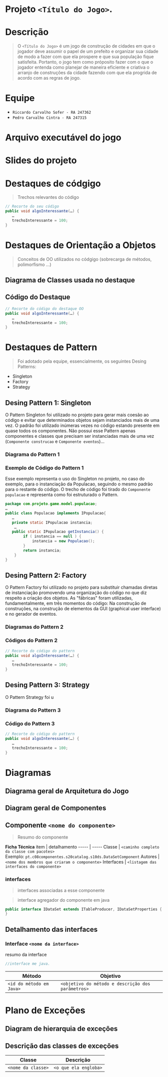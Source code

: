 # Projeto `<Título do Jogo>`.

# Descrição
> O `<Título do Jogo>` é um jogo de construção de cidades em que o jogador deve assumir o papel de um prefeito e organizar sua cidade de modo a fazer com que ela prospere e que sua população fique satisfeita. Portanto, o jogo tem como próposito fazer com o que o jogador entenda como planejar de maneira eficiente e criativa o arranjo de construções da cidade fazendo com que ela progrida de acordo com as regras de jogo. 

# Equipe
* `Riccardo Carvalho Sofer - RA 247362`
* `Pedro Carvalho Cintra - RA 247315`

# Arquivo executável do jogo

# Slides do projeto

# Destaques de códgigo
> Trechos relevantes do código

~~~java
// Recorte do seu código
public void algoInteressante(…) {
   …
   trechoInteressante = 100;
}
~~~


# Destaques de Orientação a Objetos
> Conceitos de OO utilizados no códgigo (sobrecarga de métodos, polimorfismo ...)

## Diagrama de Classes usada no destaque

## Código do Destaque

~~~java
// Recorte do código do destaque OO
public void algoInteressante(…) {
   …
   trechoInteressante = 100;
}
~~~

# Destaques de Pattern
> Foi adotado pela equipe, essencialmente, os seguintes Desing Patterns:
* Singleton
* Factory
* Strategy

## Desing Pattern 1: Singleton
O Pattern Singleton foi utilizado no projeto para gerar mais coesão ao código e evitar que determinados objetos sejam instanciados mais de uma vez. O padrão foi utilizado inúmeras vezes no código estando presente em quase todos os componentes. Não possui esse Pattern apenas componentes e classes que precisam ser instanciadas mais de uma vez (`Componente construcao` e `Componente eventos`)... 

### Diagrama do Pattern 1

### Exemplo de Código do Pattern 1
Esse exemplo representa o uso do Singleton no projeto, no caso do exemplo, para o instanciação da Populacao, seguindo o mesmo padrão para o restante do código.
O trecho de código foi tirado do `Componente populacao` e representa como foi estruturado o Pattern.

~~~java
package com.projeto.game.model.populacao;
…
public class Populacao implements IPopulacao{
   …
   private static IPopulacao instancia;
    …
   public static IPopulacao getInstancia() {
    	if ( instancia == null ) {
    		instancia = new Populacao();
    	}
    	return instancia;
    }
}
~~~


## Desing Pattern 2: Factory
O Pattern Factory foi utilizado no projeto para substituir chamadas diretas de instanciação promovendo uma organização do código no que diz respeito a criação dos objetos. As "fábricas"
foram utilizadas, fundamentalmente, em três momentos do código: Na construção de construções, na construção de elementos da GUI (graphical user interface) e no gerador de eventos.

### Diagramas do Pattern 2 
#### 

### Códigos do Pattern 2


~~~java
// Recorte do código do pattern
public void algoInteressante(…) {
   …
   trechoInteressante = 100;
}
~~~

## Desing Pattern 3: Strategy
O Pattern Strategy foi u

### Diagrama do Pattern 3

### Código do Pattern 3


~~~java
// Recorte do código do pattern
public void algoInteressante(…) {
   …
   trechoInteressante = 100;
}
~~~

# Diagramas

## Diagrama geral de Arquitetura do Jogo


## Diagram geral de Componentes  


## Componente `<nome do componente>`
> Resumo do componente



**Ficha Técnica**
item | detalhamento
----- | -----
Classe | `<caminho completo da classe com pacotes>` <br> Exemplo: `pt.c08componentes.s20catalog.s10ds.DataSetComponent`
Autores | `<nome dos membros que criaram o componente>`
Interfaces | `<listagem das interfaces do componente>`

### interfaces 
> interfaces associadas a esse componente

> interface agregador do componente em java
~~~java
public interface IDataSet extends ITableProducer, IDataSetProperties {
}
~~~


## Detalhamento das interfaces

### Interface `<nome da interface>`

resumo da interface

~~~java
//interface me java.
~~~

Método | Objetivo
-------| --------
`<id do método em Java>` | `<objetivo do método e descrição dos parâmetros>`

# Plano de Exceções

## Diagram de hierarquia de exceções

## Descrição das classes de exceções

Classe | Descrição
----- | -----
`<nome da classe>` | `<o que ela engloba>`